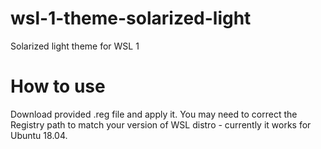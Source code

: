 # wsl-1-theme-solarized-light
Solarized light theme for WSL 1

# How to use

Download provided .reg file and apply it. You may need to correct the Registry path to match your version of WSL distro - currently it works for Ubuntu 18.04.
